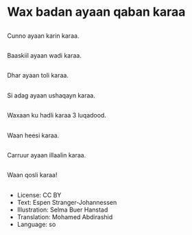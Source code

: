 # Wax badan ayaan qaban karaa

##
Cunno ayaan karin karaa.

##
Baaskiil ayaan wadi karaa.

##
Dhar ayaan toli karaa.

##
Si adag ayaan ushaqayn karaa.

##
Waxaan ku hadli karaa 3 luqadood.

##
Waan heesi karaa.

##
Carruur ayaan illaalin karaa.

##
Waan qosli karaa!

##
* License: CC BY
* Text: Espen Stranger-Johannessen
* Illustration: Selma Buer Hanstad
* Translation: Mohamed Abdirashid
* Language: so
